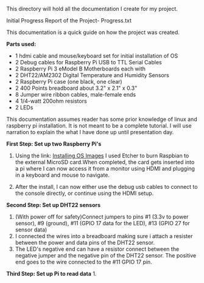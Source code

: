 This directory will hold all the documentation I create for my project.

Initial Progress Report of the Project- Progress.txt

This documentation is a quick guide on how the project was created.

**Parts used:**

* 1 hdmi cable and mouse/keyboard set for initial installation of OS
* 2 Debug cables for Raspberry Pi USB to TTL Serial Cables
* 2 Raspberry Pi 3 eModel B Motherboards each with
* 2 DHT22/AM2302 Digital Temperature and Humidity Sensors
* 2 Raspberry Pi case (one black, one clear)
* 2 400 Points breadboard about 3.2" x 2.1" x 0.3"
* 8 Jumper wire ribbon cables, male-female ends
* 4 1/4-watt 200ohm resistors
* 2 LEDs
   
This documentation assumes reader has some prior knowledge of linux and raspberry pi installation. It is not meant to be a complete tutorial. I will use narration to explain the what I have done up until presentation day.

**First Step: Set up two Raspberry Pi's**

1. Using the link: [Installing OS Images](https://www.raspberrypi.org/documentation/installation/installing-images/README.md) I used Etcher to burn Raspbian to the external MicroSD card.When completed, the card gets inserted into a pi where I can now access it from a monitor using HDMI and plugging in a keyboard and mouse to navigate. 

2. After the install, I can now either use the debug usb cables to connect to the console directly, or continue using the HDMI setup.

**Second Step: Set up DHT22 sensors**

1. (With power off for safety)Connect jumpers to pins #1 (3.3v to power sensor), #9 (ground), #11 (GPIO 17 data for the LED), #13 (GPIO 27 for sensor data)
2. I connected the wires into a breadboard making sure i attach a resister between the power and data pins of the DHT22 sensor.
3. The LED's negative end can have a resistor connect between the negative jumper and the negative pin of the DHT22 sensor. The positive end goes to the wire connected to the #11 GPIO 17 pin.

**Third Step: Set up Pi to read data**
1. 
